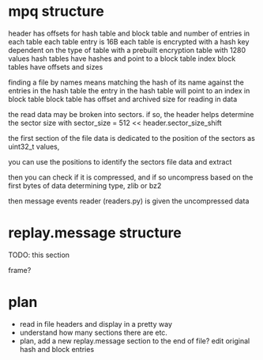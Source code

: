 # mpq structure

header has offsets for hash table and block table and number of entries in each table
each table entry is 16B
each table is encrypted with a hash key dependent on the type of table with a prebuilt encryption table with 1280 values
hash tables have hashes and point to a block table index
block tables have offsets and sizes

finding a file by names means matching the hash of its name against the entries in the hash table
the entry in the hash table will point to an index in block table
block table has offset and archived size for reading in data

the read data may be broken into sectors. if so, the header helps determine the sector size with sector_size = 512 << header.sector_size_shift 

the first section of the file data is dedicated to the position of the sectors as uint32_t values,

you can use the positions to identify the sectors file data and extract

then you can check if it is compressed, and if so uncompress based on the first bytes of data determining type, zlib or bz2

then message events reader (readers.py) is given the uncompressed data

# replay.message structure

TODO: this section

frame?

# plan

- read in file headers and display in a pretty way
- understand how many sections there are etc.
- plan, add a new replay.message section to the end of file? edit original hash and block entries
